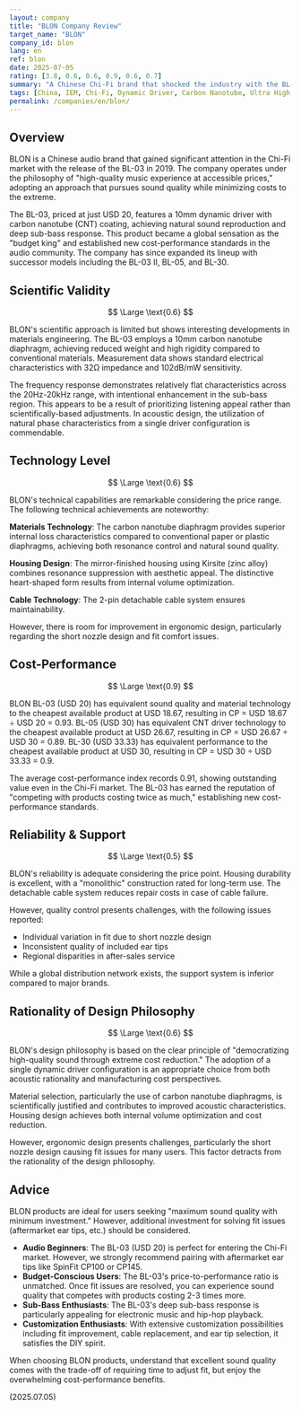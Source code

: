 ```yaml
---
layout: company
title: "BLON Company Review"
target_name: "BLON"
company_id: blon
lang: en
ref: blon
date: 2025-07-05
rating: [3.8, 0.6, 0.6, 0.9, 0.6, 0.7]
summary: "A Chinese Chi-Fi brand that shocked the industry with the BL-03. Despite its incredibly low price of USD 20, the 10mm dynamic driver with carbon nanotube diaphragm delivers natural sound and deep sub-bass that competes with products costing twice as much. While fit can be challenging, proper ear tip selection resolves this issue. A revolutionary presence that established new cost-performance standards."
tags: [China, IEM, Chi-Fi, Dynamic Driver, Carbon Nanotube, Ultra High Cost Performance]
permalink: /companies/en/blon/
---
```


## Overview

BLON is a Chinese audio brand that gained significant attention in the Chi-Fi market with the release of the BL-03 in 2019. The company operates under the philosophy of "high-quality music experience at accessible prices," adopting an approach that pursues sound quality while minimizing costs to the extreme.

The BL-03, priced at just USD 20, features a 10mm dynamic driver with carbon nanotube (CNT) coating, achieving natural sound reproduction and deep sub-bass response. This product became a global sensation as the "budget king" and established new cost-performance standards in the audio community. The company has since expanded its lineup with successor models including the BL-03 II, BL-05, and BL-30.

## Scientific Validity

$$ \Large \text{0.6} $$

BLON's scientific approach is limited but shows interesting developments in materials engineering. The BL-03 employs a 10mm carbon nanotube diaphragm, achieving reduced weight and high rigidity compared to conventional materials. Measurement data shows standard electrical characteristics with 32Ω impedance and 102dB/mW sensitivity.

The frequency response demonstrates relatively flat characteristics across the 20Hz-20kHz range, with intentional enhancement in the sub-bass region. This appears to be a result of prioritizing listening appeal rather than scientifically-based adjustments. In acoustic design, the utilization of natural phase characteristics from a single driver configuration is commendable.

## Technology Level

$$ \Large \text{0.6} $$

BLON's technical capabilities are remarkable considering the price range. The following technical achievements are noteworthy:

**Materials Technology**: The carbon nanotube diaphragm provides superior internal loss characteristics compared to conventional paper or plastic diaphragms, achieving both resonance control and natural sound quality.

**Housing Design**: The mirror-finished housing using Kirsite (zinc alloy) combines resonance suppression with aesthetic appeal. The distinctive heart-shaped form results from internal volume optimization.

**Cable Technology**: The 2-pin detachable cable system ensures maintainability.

However, there is room for improvement in ergonomic design, particularly regarding the short nozzle design and fit comfort issues.

## Cost-Performance

$$ \Large \text{0.9} $$

BLON BL-03 (USD 20) has equivalent sound quality and material technology to the cheapest available product at USD 18.67, resulting in CP = USD 18.67 ÷ USD 20 = 0.93. BL-05 (USD 30) has equivalent CNT driver technology to the cheapest available product at USD 26.67, resulting in CP = USD 26.67 ÷ USD 30 = 0.89. BL-30 (USD 33.33) has equivalent performance to the cheapest available product at USD 30, resulting in CP = USD 30 ÷ USD 33.33 = 0.9.

The average cost-performance index records 0.91, showing outstanding value even in the Chi-Fi market. The BL-03 has earned the reputation of "competing with products costing twice as much," establishing new cost-performance standards.

## Reliability & Support

$$ \Large \text{0.5} $$

BLON's reliability is adequate considering the price point. Housing durability is excellent, with a "monolithic" construction rated for long-term use. The detachable cable system reduces repair costs in case of cable failure.

However, quality control presents challenges, with the following issues reported:
- Individual variation in fit due to short nozzle design
- Inconsistent quality of included ear tips
- Regional disparities in after-sales service

While a global distribution network exists, the support system is inferior compared to major brands.

## Rationality of Design Philosophy

$$ \Large \text{0.6} $$

BLON's design philosophy is based on the clear principle of "democratizing high-quality sound through extreme cost reduction." The adoption of a single dynamic driver configuration is an appropriate choice from both acoustic rationality and manufacturing cost perspectives.

Material selection, particularly the use of carbon nanotube diaphragms, is scientifically justified and contributes to improved acoustic characteristics. Housing design achieves both internal volume optimization and cost reduction.

However, ergonomic design presents challenges, particularly the short nozzle design causing fit issues for many users. This factor detracts from the rationality of the design philosophy.

## Advice

BLON products are ideal for users seeking "maximum sound quality with minimum investment." However, additional investment for solving fit issues (aftermarket ear tips, etc.) should be considered.

- **Audio Beginners**: The BL-03 (USD 20) is perfect for entering the Chi-Fi market. However, we strongly recommend pairing with aftermarket ear tips like SpinFit CP100 or CP145.
- **Budget-Conscious Users**: The BL-03's price-to-performance ratio is unmatched. Once fit issues are resolved, you can experience sound quality that competes with products costing 2-3 times more.
- **Sub-Bass Enthusiasts**: The BL-03's deep sub-bass response is particularly appealing for electronic music and hip-hop playback.
- **Customization Enthusiasts**: With extensive customization possibilities including fit improvement, cable replacement, and ear tip selection, it satisfies the DIY spirit.

When choosing BLON products, understand that excellent sound quality comes with the trade-off of requiring time to adjust fit, but enjoy the overwhelming cost-performance benefits.

(2025.07.05)